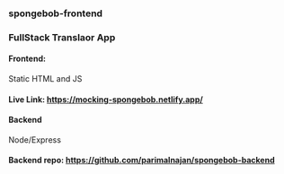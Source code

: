 ### spongebob-frontend
 
 ### FullStack Translaor App
 
 #### Frontend: 
 Static HTML and JS
 #### Live Link: https://mocking-spongebob.netlify.app/
 
 #### Backend
 Node/Express
 #### Backend repo: https://github.com/parimalnajan/spongebob-backend

